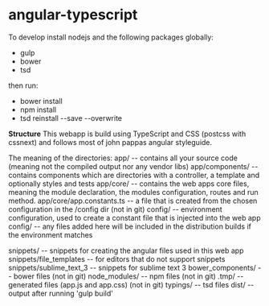 angular-typescript
===================

To develop install nodejs and the following packages globally:
* gulp
* bower
* tsd

then run:
* bower install
* npm install
* tsd reinstall --save --overwrite

**Structure**
This webapp is build using TypeScript and CSS (postcss with cssnext) and follows most of john pappas angular styleguide.

The meaning of the directories:
app/ -- contains all your source code (meaning not the compiled output nor any vendor libs)
app/components/ -- contains components which are directories with a controller, a template and optionally styles and tests
app/core/ -- contains the web apps core files, meaning the module declaration, the modules configuration, routes and run method.
app/core/app.constants.ts -- a file that is created from the chosen configuration in the /config dir (not in git)
config/ -- environment configuration, used to create a constant file that is injected into the web app
config/<env> -- any files added here will be included in the distribution builds if the environment matches

snippets/ -- snippets for creating the angular files used in this web app
snippets/file_templates -- for editors that do not support snippets
snippets/sublime_text_3 -- snippets for sublime text 3
bower_components/ -- bower files (not in git)
node_modules/ -- npm files (not in git)
.tmp/ -- generated files (app.js and app.css) (not in git)
typings/ -- tsd files
dist/ -- output after running 'gulp build'
